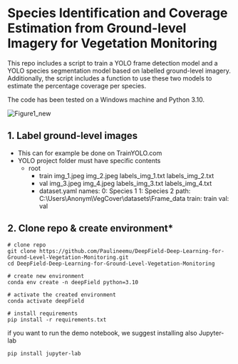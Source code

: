 # Species Identification and Coverage Estimation from Ground-level Imagery for Vegetation Monitoring 
This repo includes a script to train a YOLO frame detection model and a YOLO species segmentation model based on labelled ground-level imagery. 
Additionally, the script includes a function to use these two models to estimate the percentage coverage per species. 

The code has been tested on a Windows machine and Python 3.10. 


![Figure1_new](https://github.com/user-attachments/assets/b1288b93-58b9-42f2-a0df-f14faa592346)



## **1. Label ground-level images**
- This can for example be done on TrainYOLO.com
- YOLO project folder must have specific contents
  - root
    - train
        img_1.jpeg
        img_2.jpeg
        labels_img_1.txt
        labels_img_2.txt
    - val
        img_3.jpeg
        img_4.jpeg
        labels_img_3.txt
        labels_img_4.txt
    - dataset.yaml
        names:
        0: Species 1
        1: Species 2
        path: C:\Users\Anonym\VegCover\datasets\Frame_data
        train: train
        val: val


## **2. Clone repo & create environment***
```
# clone repo
git clone https://github.com/Paulineemu/DeepField-Deep-Learning-for-Ground-Level-Vegetation-Monitoring.git
cd DeepField-Deep-Learning-for-Ground-Level-Vegetation-Monitoring

# create new environment
conda env create -n deepField python=3.10

# activate the created environment
conda activate deepField

# install requirements
pip install -r requirements.txt
```

if you want to run the demo notebook, we suggest installing also Jupyter-lab
```
pip install jupyter-lab
```




